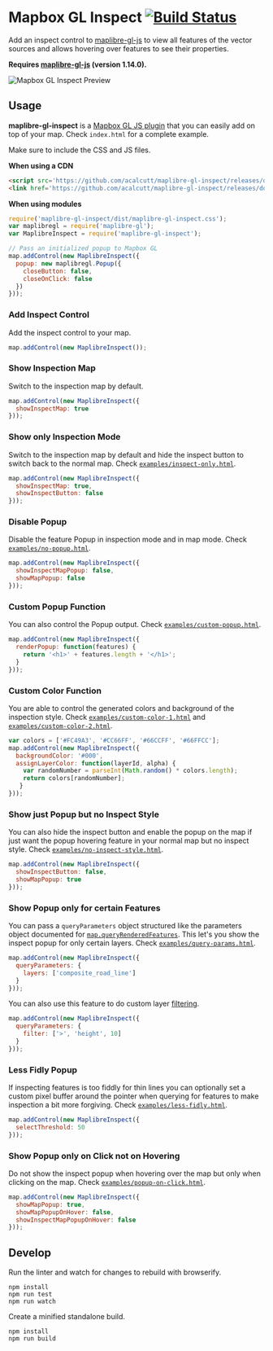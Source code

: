 # Mapbox GL Inspect [![Build Status](https://travis-ci.org/lukasmartinelli/maplibre-gl-inspect.svg?branch=master)](https://travis-ci.org/lukasmartinelli/maplibre-gl-inspect)

Add an inspect control to [maplibre-gl-js](https://github.com/maplibre/maplibre-gl-js) to view all features
of the vector sources and allows hovering over features to see their properties.

**Requires [maplibre-gl-js](https://github.com/maplibre/maplibre-gl-js) (version 1.14.0).**

![Mapbox GL Inspect Preview](https://cloud.githubusercontent.com/assets/1288339/21744637/11759412-d51a-11e6-9581-f26741fcd182.gif)

## Usage

**maplibre-gl-inspect** is a [Mapbox GL JS plugin](https://www.mapbox.com/blog/build-maplibre-gl-js-plugins/) that you can easily add on top of your map. Check `index.html` for a complete example.

Make sure to include the CSS and JS files.

**When using a CDN**

```html
<script src='https://github.com/acalcutt/maplibre-gl-inspect/releases/download/maplibre-test/maplibre-gl-inspect.min.js'></script>
<link href='https://github.com/acalcutt/maplibre-gl-inspect/releases/download/maplibre-test/maplibre-gl-inspect.css' rel='stylesheet' />
```

**When using modules**

```js
require('maplibre-gl-inspect/dist/maplibre-gl-inspect.css');
var maplibregl = require('maplibre-gl');
var MaplibreInspect = require('maplibre-gl-inspect');

// Pass an initialized popup to Mapbox GL
map.addControl(new MaplibreInspect({
  popup: new maplibregl.Popup({
    closeButton: false,
    closeOnClick: false
  })
}));
```


### Add Inspect Control

Add the inspect control to your map.

```javascript
map.addControl(new MaplibreInspect());
```


### Show Inspection Map

Switch to the inspection map by default.

```javascript
map.addControl(new MaplibreInspect({
  showInspectMap: true
}));
```

### Show only Inspection Mode

Switch to the inspection map by default and hide the inspect button to switch back to the normal map. Check [`examples/inspect-only.html`](http://maplibre-gl-inspect.lukasmartinelli.ch/examples/inspect-only.html).


```javascript
map.addControl(new MaplibreInspect({
  showInspectMap: true,
  showInspectButton: false
}));
```

### Disable Popup

Disable the feature Popup in inspection mode and in map mode. Check [`examples/no-popup.html`](http://maplibre-gl-inspect.lukasmartinelli.ch/examples/no-popup.html).

```javascript
map.addControl(new MaplibreInspect({
  showInspectMapPopup: false,
  showMapPopup: false
}));
```

### Custom Popup Function

You can also control the Popup output. Check [`examples/custom-popup.html`](http://maplibre-gl-inspect.lukasmartinelli.ch/examples/custom-popup.html).

```javascript
map.addControl(new MaplibreInspect({
  renderPopup: function(features) {
    return '<h1>' + features.length + '</h1>';
  }
}));
```

### Custom Color Function

You are able to control the generated colors and background of the inspection style.
Check [`examples/custom-color-1.html`](http://maplibre-gl-inspect.lukasmartinelli.ch/examples/custom-color-1.html) and [`examples/custom-color-2.html`](http://maplibre-gl-inspect.lukasmartinelli.ch/examples/custom-color-2.html).

```javascript
var colors = ['#FC49A3', '#CC66FF', '#66CCFF', '#66FFCC'];
map.addControl(new MaplibreInspect({
  backgroundColor: '#000',
  assignLayerColor: function(layerId, alpha) {
    var randomNumber = parseInt(Math.random() * colors.length);
    return colors[randomNumber];
   }
}));
```

### Show just Popup but no Inspect Style

You can also hide the inspect button and enable the popup on the map if just want the popup hovering feature in your normal map but no inspect style.
Check [`examples/no-inspect-style.html`](http://maplibre-gl-inspect.lukasmartinelli.ch/examples/no-inspect-style.html).


```js
map.addControl(new MaplibreInspect({
  showInspectButton: false,
  showMapPopup: true
}));
```

### Show Popup only for certain Features

You can pass a `queryParameters` object structured like the parameters object documented for [`map.queryRenderedFeatures`](https://www.mapbox.com/maplibre-gl-js/api/#Map#queryRenderedFeatures).
This let's you show the inspect popup for only certain layers.
Check [`examples/query-params.html`](http://maplibre-gl-inspect.lukasmartinelli.ch/examples/query-params.html).


```js
map.addControl(new MaplibreInspect({
  queryParameters: {
    layers: ['composite_road_line']
  }
}));
```

You can also use this feature to do custom layer [filtering](https://www.mapbox.com/maplibre-gl-style-spec/#types-filter).

```js
map.addControl(new MaplibreInspect({
  queryParameters: {
    filter: ['>', 'height', 10]
  }
}));
```

### Less Fidly Popup

If inspecting features is too fiddly for thin lines you can optionally set a custom pixel buffer around the pointer when querying for features to make inspection a bit more forgiving.
Check [`examples/less-fidly.html`](http://maplibre-gl-inspect.lukasmartinelli.ch/examples/less-fidly.html).


```js
map.addControl(new MaplibreInspect({
  selectThreshold: 50
}));
```

### Show Popup only on Click not on Hovering

Do not show the inspect popup when hovering over the map but only when clicking on the map.
Check [`examples/popup-on-click.html`](http://maplibre-gl-inspect.lukasmartinelli.ch/examples/popup-on-click.html).


```js
map.addControl(new MaplibreInspect({
  showMapPopup: true,
  showMapPopupOnHover: false,
  showInspectMapPopupOnHover: false
}));
```

## Develop

Run the linter and watch for changes to rebuild with browserify.

```
npm install
npm run test
npm run watch
```

Create a minified standalone build.

```
npm install
npm run build
```

